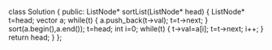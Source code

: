 class Solution {
public:
    ListNode* sortList(ListNode* head) {
        ListNode* t=head;
        vector<int> a;
        while(t)
        {
            a.push_back(t->val);
            t=t->next;
        }
        sort(a.begin(),a.end());
        t=head;
        int i=0;
        while(t)
        {
            t->val=a[i];
            t=t->next;
            i++;
        }
        return head;
    }
};
